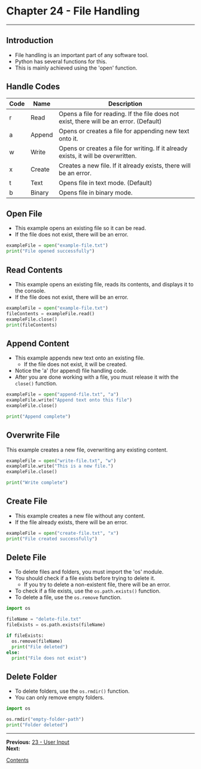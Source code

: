 # Chapter 24 - File Handling

---

## Introduction
* File handling is an important part of any software tool.
* Python has several functions for this.
* This is mainly achieved using the 'open' function.

## Handle Codes
| Code | Name | Description |
|---|---|---|
| r | Read | Opens a file for reading. If the file does not exist, there will be an error. (Default) |
| a | Append | Opens or creates a file for appending new text onto it. |
| w | Write | Opens or creates a file for writing. If it already exists, it will be overwritten. |
| x | Create | Creates a new file. If it already exists, there will be an error. |
| t | Text | Opens file in text mode. (Default) |
| b | Binary | Opens file in binary mode. |

## Open File
* This example opens an existing file so it can be read.
* If the file does not exist, there will be an error.

```python
exampleFile = open("example-file.txt")
print("File opened successfully")
```

## Read Contents
* This example opens an existing file, reads its contents, and displays it to the console.
* If the file does not exist, there will be an error.

```python
exampleFile = open("example-file.txt")
fileContents = exampleFile.read()
exampleFile.close()
print(fileContents)
```

## Append Content
* This example appends new text onto an existing file.
	* If the file does not exist, it will be created.
* Notice the 'a' (for append) file handling code.
* After you are done working with a file, you must release it with the `close()` function.

```python
exampleFile = open("append-file.txt", "a")
exampleFile.write("Append text onto this file")
exampleFile.close()

print("Append complete")
```

## Overwrite File
This example creates a new file, overwriting any existing content.

```python
exampleFile = open("write-file.txt", "w")
exampleFile.write("This is a new file.")
exampleFile.close()

print("Write complete")
```

## Create File
* This example creates a new file without any content.
* If the file already exists, there will be an error.

```python
exampleFile = open("create-file.txt", "x")
print("File created successfully")
```

## Delete File
* To delete files and folders, you must import the 'os' module.
* You should check if a file exists before trying to delete it.
	* If you try to delete a non-existent file, there will be an error.
* To check if a file exists, use the `os.path.exists()` function.
* To delete a file, use the `os.remove` function.

```python
import os

fileName = "delete-file.txt"
fileExists = os.path.exists(fileName)

if fileExists:
  os.remove(fileName)
  print("File deleted")
else:
  print("File does not exist")
```

## Delete Folder
* To delete folders, use the `os.rmdir()` function.
* You can only remove empty folders.

```python
import os

os.rmdir("empty-folder-path")
print("Folder deleted")
```

---

**Previous:** [23 - User Input](./23-input.md)  
**Next:**

[Contents](./readme.md)